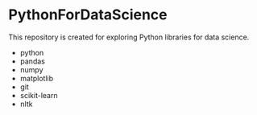 # PythonForDataScience

This repository is created for exploring Python libraries for data science. 
* python
* pandas
* numpy
* matplotlib
* git
* scikit-learn
* nltk
